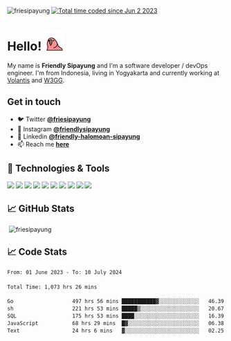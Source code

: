 <p align="left"> 
  <img src="https://komarev.com/ghpvc/?username=friesipayung&label=Profile%20views&color=0e75b6&style=flat" alt="friesipayung" />
  <a href="https://wakatime.com/@43ff8861-fadf-405b-85f0-4d5eede0d822"><img src="https://wakatime.com/badge/user/43ff8861-fadf-405b-85f0-4d5eede0d822.svg" alt="Total time coded since Jun 2 2023" /></a>
</p>


# Hello! <img src="https://raw.githubusercontent.com/friesipayung/friesipayung/main/wave.gif" height="45" style="object-fit:contain; object-position:bottom">

My name is **Friendly Sipayung** and I'm a software developer / devOps engineer. I'm from Indonesia, living in Yogyakarta and currently working at [Volantis](https://volantis.io) and [W3GG](https://w3gg.io).

## Get in touch

- 🐦 Twitter **[@friesipayung][1]**
- 📸 Instagram **[@friendlysipayung][4]**
- 👤 Linkedin **[@friendly-halomoan-sipayung][3]**
- 📫 Reach me **[here](mailto:friendly+github@volantis.io)**


## 🔧 Technologies & Tools
![](https://img.shields.io/badge/OS-Linux-informational?style=flat&logo=linux&logoColor=white&color=2bbc8a)
![](https://img.shields.io/badge/Editor-IntelliJ_IDEA-informational?style=flat&logo=intellij-idea&logoColor=white&color=2bbc8a)
![](https://img.shields.io/badge/Code-Python-informational?style=flat&logo=python&logoColor=white&color=2bbc8a)
![](https://img.shields.io/badge/Code-Golang-informational?style=flat&logo=go&logoColor=white&color=2bbc8a)
![](https://img.shields.io/badge/Code-Make-informational?style=flat&logo=cmake&logoColor=white&color=2bbc8a)
![](https://img.shields.io/badge/Shell-Bash-informational?style=flat&logo=gnu-bash&logoColor=white&color=2bbc8a)
![](https://img.shields.io/badge/Tools-PostgreSQL-informational?style=flat&logo=postgresql&logoColor=white&color=2bbc8a)
![](https://img.shields.io/badge/Tools-Docker-informational?style=flat&logo=docker&logoColor=white&color=2bbc8a)
![](https://img.shields.io/badge/Tools-Kubernetes-informational?style=flat&logo=kubernetes&logoColor=white&color=2bbc8a)
![](https://img.shields.io/badge/Cloud-Digital_Ocean-informational?style=flat&logo=digitalocean&logoColor=white&color=2bbc8a)

## &#x1f4c8; GitHub Stats
<p>&nbsp;<img align="center" src="https://github-readme-stats.vercel.app/api?username=friesipayung&show_icons=true&locale=en&show_icons=true&line_height=27&count_private=true&title_color=ffffff&text_color=c9cacc&icon_color=2bbc8a&bg_color=1d1f21" alt="friesipayung" /></p>


## &#x1f4c8; Code Stats
<!-- <h3 align="left">Code Stats by Waka:</h3> -->
<!--START_SECTION:waka-->

```txt
From: 01 June 2023 - To: 10 July 2024

Total Time: 1,073 hrs 26 mins

Go                   497 hrs 56 mins ███████████▓░░░░░░░░░░░░░   46.39 %
sh                   221 hrs 53 mins █████▒░░░░░░░░░░░░░░░░░░░   20.67 %
SQL                  175 hrs 53 mins ████░░░░░░░░░░░░░░░░░░░░░   16.39 %
JavaScript           68 hrs 29 mins  █▓░░░░░░░░░░░░░░░░░░░░░░░   06.38 %
Text                 24 hrs 6 mins   ▓░░░░░░░░░░░░░░░░░░░░░░░░   02.25 %
```

<!--END_SECTION:waka-->


<!-- links to social media icons -->

<!-- icons with padding -->

[1.1]: http://i.imgur.com/tXSoThF.png (twitter icon with padding)
[2.1]: http://i.imgur.com/0o48UoR.png (github icon with padding)

<!-- icons without padding -->

[1.2]: http://i.imgur.com/wWzX9uB.png (twitter icon without padding)
[2.2]: http://i.imgur.com/9I6NRUm.png (github icon without padding)
[3.2]: https://content.linkedin.com/content/dam/me/business/en-us/amp/brand-site/v2/bg/LI-Bug.svg.original.svg


<!-- links to your social media accounts -->

[1]: https://twitter.com/friesipayung
[2]: https://github.com/friesipayung
[3]: https://www.linkedin.com/in/friendly-halomoan-sipayung/
[4]: https://instagram.com/friendlysipayung
